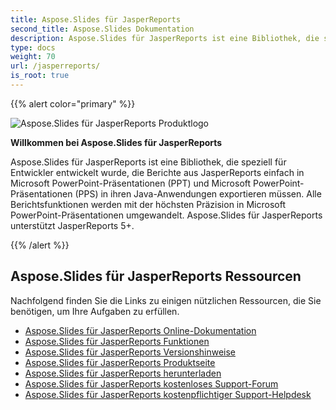 ```yaml
---
title: Aspose.Slides für JasperReports
second_title: Aspose.Slides Dokumentation
description: Aspose.Slides für JasperReports ist eine Bibliothek, die speziell für Entwickler entwickelt wurde, die Berichte aus JasperReports einfach in Microsoft PowerPoint-Präsentationen (PPT) und Microsoft PowerPoint-Präsentationen (PPS) in ihren Java-Anwendungen exportieren müssen.
type: docs
weight: 70
url: /jasperreports/
is_root: true
---
```


{{% alert color="primary" %}}

![Aspose.Slides für JasperReports Produktlogo](home_1.png)

**Willkommen bei Aspose.Slides für JasperReports**

Aspose.Slides für JasperReports ist eine Bibliothek, die speziell für Entwickler entwickelt wurde, die Berichte aus JasperReports einfach in Microsoft PowerPoint-Präsentationen (PPT) und Microsoft PowerPoint-Präsentationen (PPS) in ihren Java-Anwendungen exportieren müssen. Alle Berichtsfunktionen werden mit der höchsten Präzision in Microsoft PowerPoint-Präsentationen umgewandelt. Aspose.Slides für JasperReports unterstützt JasperReports 5+.  

{{% /alert %}}

## **Aspose.Slides für JasperReports Ressourcen**

Nachfolgend finden Sie die Links zu einigen nützlichen Ressourcen, die Sie benötigen, um Ihre Aufgaben zu erfüllen.

- [Aspose.Slides für JasperReports Online-Dokumentation](/slides/jasperreports/)
- [Aspose.Slides für JasperReports Funktionen](/slides/jasperreports/features/)
- [Aspose.Slides für JasperReports Versionshinweise](https://releases.aspose.com/slides/jasperreport/release-notes/)
- [Aspose.Slides für JasperReports Produktseite](https://products.aspose.com/slides/jasperreports/)
- [Aspose.Slides für JasperReports herunterladen](https://releases.aspose.com/slides/jasperreport/)
- [Aspose.Slides für JasperReports kostenloses Support-Forum](https://forum.aspose.com/c/slides/11)
- [Aspose.Slides für JasperReports kostenpflichtiger Support-Helpdesk](https://helpdesk.aspose.com/)